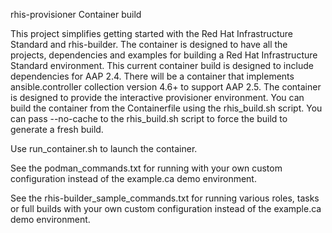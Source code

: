 rhis-provisioner Container build

This project simplifies getting started with the Red Hat Infrastructure Standard and rhis-builder.
The container is designed to have all the projects, dependencies and examples for building a Red Hat Infrastructure Standard environment.
This current container build is designed to include dependencies for AAP 2.4. There will be a container that implements ansible.controller collection version 4.6+ to support AAP 2.5.
The container is designed to provide the interactive provisioner environment.
You can build the container from the Containerfile using the rhis_build.sh script.
You can pass --no-cache to the rhis_build.sh script to force the build to generate a fresh build.

Use run_container.sh to launch the container.

See the podman_commands.txt for running with your own custom configuration instead of the example.ca demo environment.

See the rhis-builder_sample_commands.txt for running various roles, tasks or full builds with your own custom configuration instead of the example.ca demo environment.

